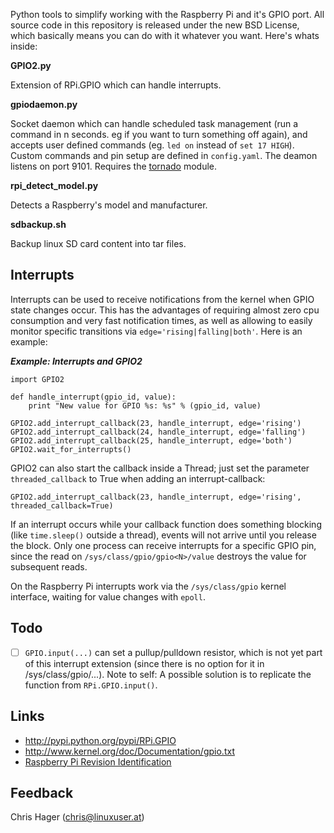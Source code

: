 Python tools to simplify working with the Raspberry Pi and it's GPIO port. All source code in
this repository is released under the new BSD License, which basically means 
you can do with it whatever you want. Here's whats inside:


**GPIO2.py**

Extension of RPi.GPIO which can handle interrupts.


**gpiodaemon.py**

Socket daemon which can handle scheduled task management (run a command in n
seconds. eg if you want to turn something off again), and accepts user defined
commands (eg. `led on` instead of `set 17 HIGH`). Custom commands and pin
setup are defined in `config.yaml`. The deamon listens on port 9101. Requires
the [tornado](http://pypi.python.org/pypi/tornado) module.


**rpi\_detect\_model.py**

Detects a Raspberry's model and manufacturer.


**sdbackup.sh**

Backup linux SD card content into tar files.


Interrupts
----------
Interrupts can be used to receive notifications from the kernel when GPIO state 
changes occur. This has the advantages of requiring almost zero cpu consumption
and very fast notification times, as well as allowing to easily monitor
specific transitions via `edge='rising|falling|both'`. Here is an example:

***Example: Interrupts and GPIO2***

    import GPIO2

    def handle_interrupt(gpio_id, value):
        print "New value for GPIO %s: %s" % (gpio_id, value)

    GPIO2.add_interrupt_callback(23, handle_interrupt, edge='rising')
    GPIO2.add_interrupt_callback(24, handle_interrupt, edge='falling')
    GPIO2.add_interrupt_callback(25, handle_interrupt, edge='both')
    GPIO2.wait_for_interrupts()

GPIO2 can also start the callback inside a Thread; just set the parameter
`threaded_callback` to True when adding an interrupt-callback:

    GPIO2.add_interrupt_callback(23, handle_interrupt, edge='rising', threaded_callback=True)

If an interrupt occurs while your callback function does something blocking
(like `time.sleep()` outside a thread), events will not arrive until you
release the block. Only one process can receive interrupts for a specific GPIO
pin, since the read on `/sys/class/gpio/gpio<N>/value` destroys the value for
subsequent reads. 

On the Raspberry Pi interrupts work via the `/sys/class/gpio` kernel 
interface, waiting for value changes with `epoll`. 


Todo
----
- [ ] `GPIO.input(...)` can set a pullup/pulldown resistor, which is not yet part
of this interrupt extension (since there is no option for it in /sys/class/gpio/...).
Note to self: A possible solution is to replicate the function from `RPi.GPIO.input()`. 


Links
-----
* http://pypi.python.org/pypi/RPi.GPIO
* http://www.kernel.org/doc/Documentation/gpio.txt
* [Raspberry Pi Revision Identification](http://www.raspberrypi.org/phpBB3/viewtopic.php?f=63&t=32733)


Feedback 
--------
Chris Hager (<chris@linuxuser.at>)